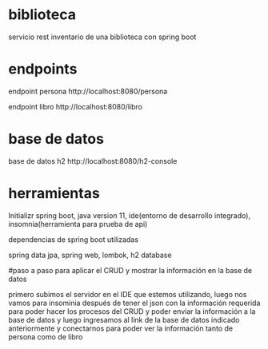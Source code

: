 # biblioteca

servicio rest inventario de una biblioteca con spring boot

# endpoints

endpoint persona
http://localhost:8080/persona

endpoint libro
http://localhost:8080/libro

# base de datos

base de datos h2
http://localhost:8080/h2-console

# herramientas

Initializr spring boot,
java version 11,
ide(entorno de desarrollo integrado),
insomnia(herramienta para prueba de api)


dependencias de spring boot utilizadas

spring data jpa,
spring web,
lombok,
h2 database

#paso a paso para aplicar el CRUD y mostrar la información en la base de datos

primero subimos el servidor en el IDE que estemos utilizando, luego nos vamos para insominia después de tener el json con la información requerida para poder hacer los procesos del CRUD y poder enviar la información a la base de datos y luego ingresamos al link de la base de datos indicado anteriormente y conectarnos para poder ver la información tanto de persona como de libro
